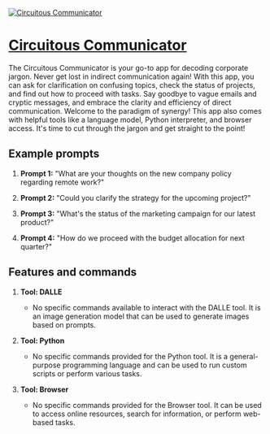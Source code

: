 [![Circuitous Communicator](https://files.oaiusercontent.com/file-ANw4SAMNkhgWmTh6nMB3g38D?se=2123-10-17T03%3A18%3A37Z&sp=r&sv=2021-08-06&sr=b&rscc=max-age%3D31536000%2C%20immutable&rscd=attachment%3B%20filename%3D79cdb294-5cb8-43a8-8bb9-c887fc162d2e.png&sig=j9H81y6Y9w5PjLF9QD7/%2B3yRz8ppv1MOo/WkPzbcaCw%3D)](https://chat.openai.com/g/g-5NjCcKTUb-circuitous-communicator)

# [Circuitous Communicator](https://chat.openai.com/g/g-5NjCcKTUb-circuitous-communicator)

The Circuitous Communicator is your go-to app for decoding corporate jargon. Never get lost in indirect communication again! With this app, you can ask for clarification on confusing topics, check the status of projects, and find out how to proceed with tasks. Say goodbye to vague emails and cryptic messages, and embrace the clarity and efficiency of direct communication. Welcome to the paradigm of synergy! This app also comes with helpful tools like a language model, Python interpreter, and browser access. It's time to cut through the jargon and get straight to the point!

## Example prompts

1. **Prompt 1:** "What are your thoughts on the new company policy regarding remote work?"

2. **Prompt 2:** "Could you clarify the strategy for the upcoming project?"

3. **Prompt 3:** "What's the status of the marketing campaign for our latest product?"

4. **Prompt 4:** "How do we proceed with the budget allocation for next quarter?"

## Features and commands

1. **Tool: DALLE**
   - No specific commands available to interact with the DALLE tool. It is an image generation model that can be used to generate images based on prompts.

2. **Tool: Python**
   - No specific commands provided for the Python tool. It is a general-purpose programming language and can be used to run custom scripts or perform various tasks.

3. **Tool: Browser**
   - No specific commands provided for the Browser tool. It can be used to access online resources, search for information, or perform web-based tasks.